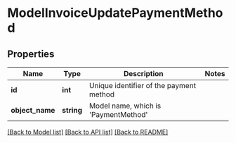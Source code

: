 # ModelInvoiceUpdatePaymentMethod

## Properties
Name | Type | Description | Notes
------------ | ------------- | ------------- | -------------
**id** | **int** | Unique identifier of the payment method | 
**object_name** | **string** | Model name, which is &#x27;PaymentMethod&#x27; | 

[[Back to Model list]](../../README.md#documentation-for-models) [[Back to API list]](../../README.md#documentation-for-api-endpoints) [[Back to README]](../../README.md)

